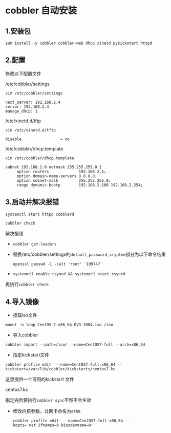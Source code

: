 # cobbler 自动安装

## 1.安装包

```
yum install -y cobbler cobbler-web dhcp xinetd pykickstart httpd
```

## 2.配置

修改以下配置文件

/etc/cobbler/settings

```
vim /etc/cobbler/settings
```

```
next_server: 192.168.2.4
server: 192.168.2.4
manage_dhcp: 1
```

/etc/xinetd.d/tftp

```
vim /etc/xinetd.d/tftp
```

```
disable                 = no
```

/etc/cobbler/dhcp.template

```
vim /etc/cobbler/dhcp.template
```

```
subnet 192.168.2.0 netmask 255.255.255.0 {
     option routers             192.168.2.1;
     option domain-name-servers 8.8.8.8;
     option subnet-mask         255.255.255.0;
     range dynamic-bootp        192.168.2.100 192.168.2.254;
```

## 3.启动并解决报错

```
systemctl start httpd cobblerd
```

```
cobbler check
```

解决报错

- ```
  cobbler get-loaders
  ```

- 替换/etc/cobbler/settings的`default_password_crypted`部分为以下命令结果

  ```
  openssl passwd -1 -salt 'root' '199747'
  ```

- ```
  systemctl enable rsyncd && systemctl start rsyncd
  ```
再执行`cobbler check`

## 4.导入镜像

- 挂载iso文件

```
mount -o loop CentOS-7-x86_64-DVD-1804.iso /iso
```

- 导入cobbler

```
cobbler import --path=/iso/ --name=CentOS7-full --arch=x86_64
```

- 指定kickstart文件

```
cobbler profile edit  --name=CentOS7-full-x86_64 --kickstart=/var/lib/cobbler/kickstarts/centos7.ks
```

这里提供一个可用的kickstart 文件

centos7.ks

指定完后要执行`cobbler sync`不然不会生效

- 修改内核参数，让网卡命名为`eth0`

  ```
  cobbler profile edit  --name=CentOS7-full-x86_64 --kopts='net.ifnames=0 biosdevname=0'
  ```
